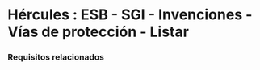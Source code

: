 # Hércules : ESB \- SGI \- Invenciones \- Vías de protección \- Listar



### Requisitos relacionados






